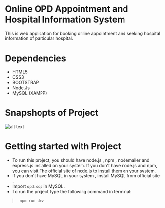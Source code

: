# Online OPD Appointment and Hospital Information System
This is web application for booking online appointment and seeking hospital information of particular hospital.
# Dependencies
* HTML5
* CSS3
* BOOTSTRAP 
* Node.Js
* MySQL (XAMPP)

# Snapshopts of Project
![alt text](http://url/to/img.png)
# Getting started with Project
* To run this project, you should have node.js , npm , nodemailer and express.js installed on your system. If you don't have node.js and npm, you can visit The official site of node.js to install them on your system. 
* If you don't have MySQL in your system , install MySQL from official site .
* Import ``` opd.sql ``` in MySQL.
* To run the project type  the following
  command in terminal:
> ``` npm run dev```
